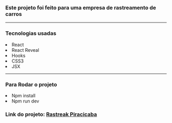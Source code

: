<h3>Este projeto foi feito para uma empresa de rastreamento de carros</h3>

---

<h3>Tecnologias usadas</h3>
<li>React</li>
<li>React Reveal</li>
<li>Hooks</li>
<li>CSS3</li>
<li>JSX</li>

---

<h3>Para Rodar o projeto</h3>

<li>Npm install</li>
<li>Npm run dev</li>

<h3>Link do projeto: <a href="https://rastreak-piracicaba.herokuapp.com/">Rastreak Piracicaba</a></h3>
